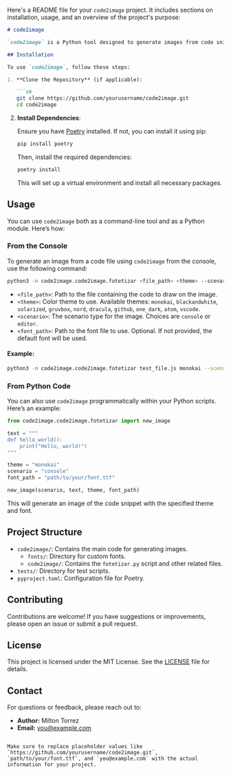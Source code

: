 Here's a README file for your `code2image` project. It includes sections on installation, usage, and an overview of the project's purpose:

```markdown
# code2image

`code2image` is a Python tool designed to generate images from code snippets with various color themes. It is optimized for local execution, avoiding the need for online registration or services. This tool is perfect for quickly generating visual representations of code for documentation, presentations, or other purposes.

## Installation

To use `code2image`, follow these steps:

1. **Clone the Repository** (if applicable):

   ```sh
   git clone https://github.com/yourusername/code2image.git
   cd code2image
   ```

2. **Install Dependencies**:

   Ensure you have [Poetry](https://python-poetry.org/) installed. If not, you can install it using pip:

   ```sh
   pip install poetry
   ```

   Then, install the required dependencies:

   ```sh
   poetry install
   ```

   This will set up a virtual environment and install all necessary packages.

## Usage

You can use `code2image` both as a command-line tool and as a Python module. Here’s how:

### From the Console

To generate an image from a code file using `code2image` from the console, use the following command:

```sh
python3 -m code2image.code2image.fotetizar <file_path> <theme> --scenario <scenario> --font <font_path>
```

- `<file_path>`: Path to the file containing the code to draw on the image.
- `<theme>`: Color theme to use. Available themes: `monokai`, `blackandwhite`, `solarized`, `gruvbox`, `nord`, `dracula`, `github`, `one_dark`, `atom`, `vscode`.
- `<scenario>`: The scenario type for the image. Choices are `console` or `editor`.
- `<font_path>`: Path to the font file to use. Optional. If not provided, the default font will be used.

#### Example:

```sh
python3 -m code2image.code2image.fotetizar test_file.js monokai --scenario console --font path/to/your/font.ttf
```

### From Python Code

You can also use `code2image` programmatically within your Python scripts. Here’s an example:

```python
from code2image.code2image.fotetizar import new_image

text = """
def hello_world():
    print("Hello, world!")
"""

theme = "monokai"
scenario = "console"
font_path = "path/to/your/font.ttf"

new_image(scenario, text, theme, font_path)
```

This will generate an image of the code snippet with the specified theme and font.

## Project Structure

- `code2image/`: Contains the main code for generating images.
  - `fonts/`: Directory for custom fonts.
  - `code2image/`: Contains the `fotetizar.py` script and other related files.
- `tests/`: Directory for test scripts.
- `pyproject.toml`: Configuration file for Poetry.

## Contributing

Contributions are welcome! If you have suggestions or improvements, please open an issue or submit a pull request.

## License

This project is licensed under the MIT License. See the [LICENSE](LICENSE) file for details.

## Contact

For questions or feedback, please reach out to:

- **Author:** Milton Torrez
- **Email:** you@example.com

```

Make sure to replace placeholder values like `https://github.com/yourusername/code2image.git`, `path/to/your/font.ttf`, and `you@example.com` with the actual information for your project.
